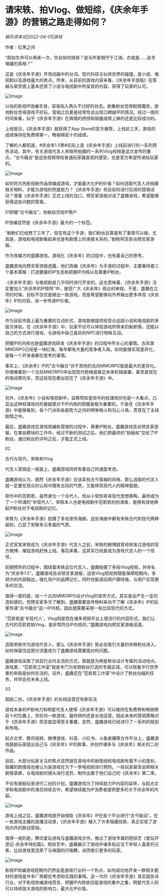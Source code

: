 # 请宋轶、拍Vlog、做短综，《庆余年手游》的营销之路走得如何？

*娱乐资本论|2022-04-01|游戏*

作者｜红黑之间

“假如生命可以再来一次，你会如何抉择？是与所爱相守于江湖，亦或是......追寻埋藏的真相？”

这是《庆余年手游》开场动画中的台词。现代科技与仙侠世界的碰撞，是小说、电视剧以及游戏最大的卖点。所幸，从目前的游戏内容来看，《庆余年手游版》在穿越与架空感上基本还原了小说与电视剧中所呈现的内容，获得了玩家的认可。

![Image](https://inews.gtimg.com/newsapp_bt/0/14693284424/641)

以往的影视IP改编手游，容易陷入两头不讨好的状态。剧集粉丝觉得剧情魔改，游戏粉丝觉得游戏不好玩，营销之后更是经常性会出现口碑崩坏的情况。经过一周的时间来看，似乎《庆余年手游》在舆情的把控和销量成绩上做的还是比较成功的。

上线首日，《庆余年手游》就获得了App Store的官方推荐。上线前三天，游戏的成绩保持在免费榜第一，畅销榜前十的成绩。

了解的人都知道，#庆余年1.5季#实际上是《庆余年手游》上线前进行的一系列预热活动。其中，有关游戏代言人宋轶所拍摄的一系列Vlog视频是这次宣传的重点。“古今融合”是这些视频带给普通玩家最直观的感受，也是官方希望传递给玩家的。

![Image](https://inews.gtimg.com/newsapp_bt/0/14693284403/641)

如何将大热影视剧作品改编成游戏，才能最大化IP的价值？如何选取代言人并拍摄相关物料，才能为游戏的热度助力？《庆余年手游》将会如何进行后续的营销活动？借着《庆余年手游》正式上线的当口，预言家游报对话了盛趣游戏，希望能够获得这些问题的答案。

01把握“古今融合”，拍板权交给IP用户

IP改编显然是《庆余年手游》最大的一个标签。

“剧粉们已经憋了三年了，现在有这个手游，我们粉丝总算是有了事情可以做。尤其是，游戏和电视剧看起来也是有剧情上的承接关系的，”剧粉阿苏告诉预言家游报。

作为改编方的盛趣游戏，游戏化《庆余年》的过程中，也有着自己的思考。

盛趣游戏向预言家游报透露，他们改编《庆余年》为手游的过程中，主要秉持着三个基本策略：打造健康的IP生态和把握IP内核以及尊重IP粉丝。

《庆余年手游》与电视剧是几乎同时进行开发的。这也意味着，《庆余年手游》注定要加入“庆余年的IP矩阵”中，接受广大《庆余年》观众的审视。于是，盛趣在立项的时候，目标不仅仅是做出一款游戏，而是希望能够向外界输出更多体现《庆余年》IP的内容，进一步传递IP价值。

![Image](https://inews.gtimg.com/newsapp_bt/0/14693284415/641)

作为目前市面上最为重要的互动形式，游戏能够提供给受众远超小说和电视剧的多层次体验。在《庆余年手游》中，玩家不仅可以体验游戏所带来的新剧情，还能以自己的方式进行游戏，与游戏中自己喜欢的NPC进行特殊互动。

把握IP的内核也是盛趣游戏研发《庆余年手游》的过程中所关心的事情。古风类MMORPG已经是一块红海，每年都有大量的竞争者入局。如何能够实现差异化，是每一个开发者都在思考的事情。

事实上，《庆余年》IP的“古今融合”对于其他的古风MMORPG就是最大的差异化。你很难看到一个古风MMORPG中出现现代枪械或者近未来机械装置，甚至是现在的电动摩托车，而这些现在都出现在了《庆余年手游》中。

![Image](https://inews.gtimg.com/newsapp_bt/0/14693284435/641)

另外，《庆余年》小说和电视剧中，监察院和皇宫中的权谋戏份也是一大看点，凸显出这种权谋戏份的悬疑感对于IP内核的把握是极为重要的。于是在《庆余年手游》中能够看到，各个门派和各股势力之间的明争暗斗和勾心斗角，贯穿在了主线剧情之中。

最后，盛趣游戏在游戏改编和营销的过程中，尊重IP粉丝。盛趣游戏告诉预言家游报，在某些模块的工作中，经过不断的测试之后，他们把最终的“拍板权”交给了IP粉丝。通过粉丝的评判之后，才能正式上线。

02

古代与现代，宋轶和Vlog

代言人营销这一层面上，盛趣游戏同样有着自己的通盘考虑。

盛趣游戏认为，既然《庆余年手游》应该具有古今穿越的风格，那么选取的代言人就一定要在观众的认知中既有古风的气质，又能体现现代人的精神面貌。

原作中的范若若，虽然身位一个古代人，但从小受到哥哥现代思想熏陶，最终成为了一个所谓的“半现代人”。宋轶本人也是电视剧中范若若的扮演者，能够有效地唤起IP粉丝对于电视剧的记忆。

宋轶为《庆余年手游》拍摄了多张宣传海报，这些海报中都有宋轶古代和现代两种装扮，凸显了宋轶多元多面的气质。

![Image](https://inews.gtimg.com/newsapp_bt/0/14693284441/641)

正式官宣宋轶成为《庆余年手游》代言人之前，宋轶的微博就曾经转发过游戏的官方微博，催促游戏赶快上线。事后来看，这其实已经是成为游戏代言人的一个信号。

前期预热的过程中，围绕着宋轶这位代言人，盛趣拍摄了多段Vlog视频，并命名为“庆余年1.5”。盛趣游戏告诉预言家游报，这些Vlog短视频既能保障短期内，多频次的内容触达，强化用户的品牌记忆，同时也能调动用户期待值，与用户实现更多的交流。

值得一提的是，给一个古风MMORPG设计Vlog的宣传方式，其实是会产生一定的违和感的。但预言家多次了解到，盛趣需要宣传物料来向不了解《庆余年》IP的玩家传递“古今融合”这一IP内核，因此就需要采用一些比较现代的方式。

“范若若是‘半现代人’，Vlog则是现在诸多视频平台上很流行的内容形式。我们让古代的范若若拍Vlog，是非常符合IP内核的，”盛趣游戏向预言家游报说道。

![Image](https://inews.gtimg.com/newsapp_bt/0/14693284411/641)

选取宋轶作为游戏代言人，那么《庆余年手游》势必会吸引大量的宋轶粉丝进入，如何保留住这部分流量成为了盛趣游戏需要面对的问题。

盛趣游戏采取了目前行业内主流的方式，那就是为明星粉丝设计专属的活动地点。游戏里，“范若若工作室”就是专门为宋轶粉丝打造的专属区域，可以观看平行世界里的宋轶是如何生活的。另外，盛趣还在“范若若工作室”中设计了粉丝向福利任务，并将会在未来上线。

03

鼓励二创，《庆余年手游》的长线运营还有新玩法

游戏本身的IP影响力和明星代言人使得《庆余年手游》可以维持在免费榜和畅销榜前十的位置上，但任何一款游戏，最终拼的还是长线运营。因此未来的营销策略对于《庆余年手游》而言就显得至关重要。显然，盛趣游戏已经进行了一系列的规划和布局。

起点文学、腾讯视频、微博游戏、抖音、小红书、斗鱼直播等合作平台上，盛趣游戏鼓励玩家提出自己与《庆余年》IP的故事，并创作诸多与《庆余年》相关的二创作品。

目前，大部分玩家关注的焦点显然就在游戏中的剧情线和电视剧有着不小的差别，隐藏的剧情线也被认为是游戏在为下一季电视剧进行预热。一些玩家甚至会把相关剧情录屏，与电视剧的镜头进行混剪，制作出属于他们自己的《庆余年》第二季。

不仅有鼓励玩家进行二创的计划，盛趣游戏为了持续助力IP内容的延申，与起点文学和电视剧中的演员持续合作，希望继续能为IP消费者提供更多的关于庆余年的内容。

![Image](https://inews.gtimg.com/newsapp_bt/0/14693284452/641)

游戏上线之后，盛趣游戏就开始借助《庆余年》IP在各个平台进行“古今联动”。在一些游戏主播的直播活动里，《庆余年手游》植入了许多隐藏线索，真正实现了游戏内外的联动营销。

值得一提的是，腾讯爱玩游戏与盛趣游戏合作，推出了游戏专属的短综艺《爱玩环游记-庆余年特别篇》。短综艺中，盛趣展示了游戏中诸多贴近当下年轻人喜爱的元素，比如游戏里还原了马保国的闪电鞭，进而吸引更多的玩家。

![Image](https://inews.gtimg.com/newsapp_bt/0/14693284426/641)

影视IP改编游戏短期内仍然会是游戏行业的一个热点，如何成功地开发一款相关题材的游戏是许多厂商都在考虑和实践的事情。这一次的《庆余年手游》其实就告诉行业，对于影视改编游戏而言，把握IP内核依旧是游戏的重中之重，明星代言人则可以持续放大游戏的影响力，最大化IP价值。

